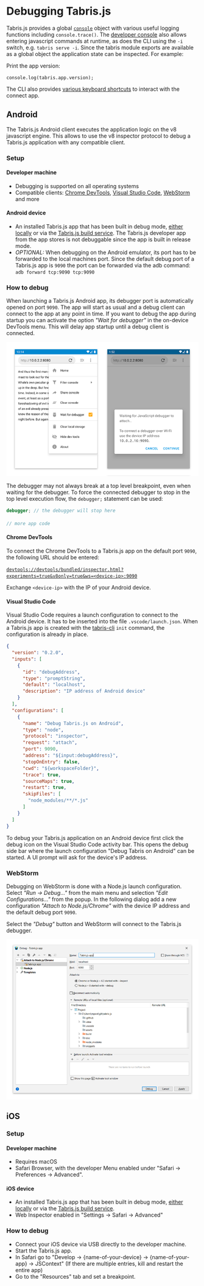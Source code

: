 ---
---
# Debugging Tabris.js

Tabris.js provides a global [`console`](./api/console.md) object with various useful logging functions including `console.trace()`. The [developer console](./developer-app.md#the-developer-tools) also allows entering javascript commands at runtime, as does the CLI using the `-i` switch, e.g. `tabris serve -i`. Since the tabris module exports are available as a global object the application state can be inspected. For example:

Print the app version:
```
console.log(tabris.app.version);
```

The CLI also provides [various keyboard shortcuts](./tabris-cli.md#keyboard-shortcuts) to interact with the connect app.

## Android

The Tabris.js Android client executes the application logic on the v8 javascript engine. This allows to use the v8 inspector protocol to debug a Tabris.js application with any compatible client.

### Setup

#### Developer machine

* Debugging is supported on all operating systems
* Compatible clients: [Chrome DevTools](https://developers.google.com/web/tools/chrome-devtools/), [Visual Studio Code](https://code.visualstudio.com/), [WebStorm](https://www.jetbrains.com/webstorm/) and more

#### Android device

* An installed Tabris.js app that has been built in debug mode, [either locally](./build.md#local-build) or via the [Tabris.js build service](./build.md#build-service).  The Tabris.js developer app from the app stores is not debuggable since the app is built in release mode.
* _OPTIONAL:_ When debugging on the Android emulator, its port has to be forwarded to the local machines port. Since the default debug port of a Tabris.js app is `9090` the port can be forwarded via the adb command: `adb forward tcp:9090 tcp:9090`

### How to debug

When launching a Tabris.js Android app, its debugger port is automatically opened on port `9090`. The app will start as usual and a debug client can connect to the app at any point in time. If you want to debug the app during startup you can activate the option _"Wait for debugger"_ in the on-device DevTools menu. This will delay app startup until a debug client is connected.

![Debug Android](./img/debug-android.png)

The debugger may not always break at a top level breakpoint, even when waiting for the debugger. To force the connected debugger to stop in the top level execution flow, the `debugger;` statement can be used:

```js
debugger; // the debugger will stop here

// more app code
```

#### Chrome DevTools

To connect the Chrome DevTools to a Tabris.js app on the default port `9090`, the following URL should be entered:

[`devtools://devtools/bundled/inspector.html?experiments=true&v8only=true&ws=<device-ip>:9090`](devtools://devtools/bundled/inspector.html?experiments=true&v8only=true&ws=<device-ip>:9090)

Exchange `<device-ip>` with the IP of your Android device.

#### Visual Studio Code

Visual Studio Code requires a launch configuration to connect to the Android device. It has to be inserted into the file `.vscode/launch.json`. When a Tabris.js app is created with the [tabris-cli](https://github.com/eclipsesource/tabris-js-cli) `init` command, the configuration is already in place.

```json
{
  "version": "0.2.0",
  "inputs": [
    {
      "id": "debugAddress",
      "type": "promptString",
      "default": "localhost",
      "description": "IP address of Android device"
    }
  ],
  "configurations": [
    {
      "name": "Debug Tabris.js on Android",
      "type": "node",
      "protocol": "inspector",
      "request": "attach",
      "port": 9090,
      "address": "${input:debugAddress}",
      "stopOnEntry": false,
      "cwd": "${workspaceFolder}",
      "trace": true,
      "sourceMaps": true,
      "restart": true,
      "skipFiles": [
        "node_modules/**/*.js"
      ]
    }
  ]
}

```

To debug your Tabris.js application on an Android device first click the debug icon on the Visual Studio Code activity bar. This opens the debug side bar where the launch configuration "Debug Tabris on Android" can be started. A UI prompt will ask for the device's IP address.

### WebStorm

Debugging on WebStorm is done with a Node.js launch configuration. Select _"Run -> Debug..."_ from the main menu and selection _"Edit Configurations..."_ from the popup. In the following dialog add a new configuration _"Attach to Node.js/Chrome"_ with the device IP address and the default debug port `9090`.

Select the _"Debug"_ button and WebStorm will connect to the Tabris.js debugger.

![Debug Android](./img/debug-android-webstorm.png)

## iOS

### Setup

#### Developer machine

* Requires macOS
* Safari Browser, with the developer Menu enabled under "Safari -> Preferences -> Advanced".

#### iOS device

* An installed Tabris.js app that has been built in debug mode, [either locally](./build.md#local-build) or via the [Tabris.js build service](./build.md#build-service).
* Web Inspector enabled in "Settings -> Safari -> Advanced"

### How to debug

* Connect your iOS device via USB directly to the developer machine.
* Start the Tabris.js app.
* In Safari go to "Develop -> \{name-of-your-device} -> \{name-of-your-app} -> JSContext" (If there are multiple entries, kill and restart the entire app)
* Go to the "Resources" tab and set a breakpoint.

